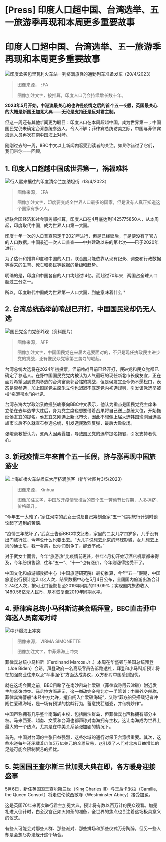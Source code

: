 # [Press] 印度人口超中国、台湾选举、五一旅游季再现和本周更多重要故事

#  印度人口超中国、台湾选举、五一旅游季再现和本周更多重要故事


![印度孟买包里瓦利火车站一列挤满旅客的通勤列车准备发车（20/4/2023）](_129614746_074953-shutterstock_editorial_india_to_become_the_most_populou_13879640h-1.jpg)

> 图像来源，  EPA
>
> 图像加注文字，按推算，印度人口仍会持续增长数十年。

**2023年5月开始，中港澳最关心的也许是疫情之后的首个五一长假，英国最关心的大概是新国王加冕大典——无论是支持还是反对君主制。**

但这一周还有其他新闻更为瞩目：印度人口在本周超越中国，成为世界第一；中国国民党仍未确定台湾总统参选人，令人不解；菲律宾总统访美之际，中国与菲律宾海巡人员再次在南中国海上对峙。

刚刚过去的一周，BBC中文以上新闻内容受到读者的关注。如果你错过了它们，我们带你一一回顾。

##  1\. 印度人口超越中国成世界第一，祸福难料

![行人熙来攘往的印度清奈兰加纳坦街（13/4/2023）](_129614748_074953-shutterstock_editorial_india_to_become_the_most_populou_13879640.jpg)

> 图像来源，  EPA
>
> 图像加注文字，印度要变成全世界人口最多的国家，但是没有人真正知道这个国家有多少人。

据联合国经济和社会事务部推算，印度人口在4月底达到1425775850人，从本周起，印度取代中国，成为世界人口第一大国。

印度十年一次的人口普查原定于2021年进行，但是已经延后，于是便没有了官方的人口数据。中国最近一次人口普查——中共建政以来的第七次——已于2020年进行。

为了估计和推算印度和中国的人口，联合国只能依靠从现有纪录、调查和行政数据等得来的生育、死亡和移民等数据的量级和趋势。

明确的是，印度和中国各自的人口均超过14亿，而超过70年来，两国占全球人口超过三分之一。

所以，印度取代中国成为世界第一人口大国，到底意味着什么？

##  2\. 台湾总统选举前哨战已开打，中国国民党却仍无人选

![国民党金门党部外观（资料图片）](_129614750_gettyimages-1242430067.jpg)

> 图像来源，  AFP
>
> 图像加注文字，中国国民党在来届大选要面对的，不只是现任执政民主进步党的挑战，还有像民众党等第三势力的崛起。

台湾总统大选将在2024年初投票，但前哨战目前已经开打，民进党和民众党都已确定了参选人。在野中国国民党党内被认为人气最旺的现任新北市长侯友宜，正在面对希望回到党内参选的台湾富豪郭台铭的挑战，但是侯友宜至今仍不愿松口，表态是否参选，加上国民党主席朱立伦也迟迟不底定党内初选规则，引发该党选举被指“拖泥带水”的批评。

台湾东海大学政治系教授张峻豪向BBC中文表示，他认为重点是国民党党主席朱立伦在去年选举大胜后，身为党主席也想要借着战果将自己送上总统大位，开始拖延侯友宜的提名。侯友宜又刚选上新北市长，因此不想像上届大选韩国瑜刚当选高雄市长后不久就宣布参选总统，引发选民激烈反弹，最后大败收场。

张峻豪教授认为，这两大因素叠加，导致国民党的选举提名拖宕，引发支持者忧心。

##  3\. 新冠疫情三年来首个五一长假，挤与涨再现中国旅游业

![上海虹桥火车站候车大厅挤满旅客（新华社图片3/5/2023）](_129615000_xxjpsgc007256_20230503_pepfn0a001.jpg)

> 图像来源，  Xinhua
>
> 图像加注文字，中国放开疫情管控后的首个五一劳动节长假期，人多拥挤，价格飙升。

“今年五一太难了。”家住河南的武女士说起自己筹划全家“五一”假期旅行计划时谈论起了遇到的苦恼。

“疫情三年憋坏了，”武女士告诉BBC中文记者，家里的二女儿才四岁多，几乎没有出门旅行过，今年说什么也要出去。“大儿子说想去北京的环球影城，女儿想去上海的迪士尼，我一看票，说你们别争了，都去不成。”

对于武女士而言，今年“旅游热”比疫情前更甚，往年4月初开始订酒店机票都来得及，今年纷纷售罄，往年“五一”、“十一”也有涨价，今年则涨得接受不了。

中国文化和旅游部数据中心（中国旅游研究院）最初推算，今年“五一”假期，中国旅游出行预计达2.4亿人次，结果数据中心在5月4日公布，全国国内旅游出游合计2.74亿人次，按可比口径恢复至2019年同期的119.09%；实现国内旅游收入1480.56亿元人民币，基本恢复至2019年同期水平。


##  4\. 菲律宾总统小马科斯访美会晤拜登，BBC直击菲中海巡人员南海对峙

![中菲爆海上冲突](_129533306_virma2.jpg)

> 图像来源，  VIRMA SIMONETTE
>
> 图像加注文字，中菲爆海上冲突

菲律宾总统小马科斯（Ferdinand Marcos Jr .）本周在华盛顿与美国总统拜登（Joe Biden）会晤。拜登政府一名高级官员告诉路透社，拜登和小马科斯预计将在加强商业往来以及“军事强化”方面达成协议，双方都对中国感到担忧。

就在这场会面之前，BBC目睹了在南沙群岛仁爱礁（菲律宾称阿云津礁）附近发生的紧张冲突。马尼拉方面表示，这一举动完全是北京一手策划；中国外交部称，菲律宾海警船“未经中方允许，擅自闯入仁爱礁海域”，又称“菲方船只搭载记者冲闯仁爱礁海域，是一场有预谋的挑衅行为，蓄意找茬碰瓷，并借机炒作”。

中国声称拥有几乎整个南海的主权，包括南沙群岛，但菲律宾也声称拥有部分主权。马来西亚、越南、文莱和台湾也都声称对南海拥有主权。这让南海成为世界上最大的一个热点，尤其是在中美关系紧张加剧的情况下。

首先，中国对台湾的主张日益强烈，这些水域的通行对保卫台湾很重要。其次，这些水道每年还承载着价值5万亿美元的全球贸易，这引发了人们对北京日益增长的足迹可能会限制贸易的担忧。

##  5\. 英国国王查尔斯三世加冕大典在即，各方暖身迎接盛事


5月6日，新任英国国王查尔斯三世（King Charles III）与王后卡米拉（Camilla, the Queen Consort）将走进伦敦西敏寺（Westminster Abbey）接受加冕。

这是英国70年来再次举行君主加冕大典，预计将有数以百万计的民众观看。加冕礼进入倒计时，白金汉宫正如火如荼的准备，全世界的焦点也关注着这场极具意义的仪式。

有些人可能会对那些人群、那些派对、那些排场和那些仪式万分陶醉，但另一些人却是会想尽办法躲开这个场合。







